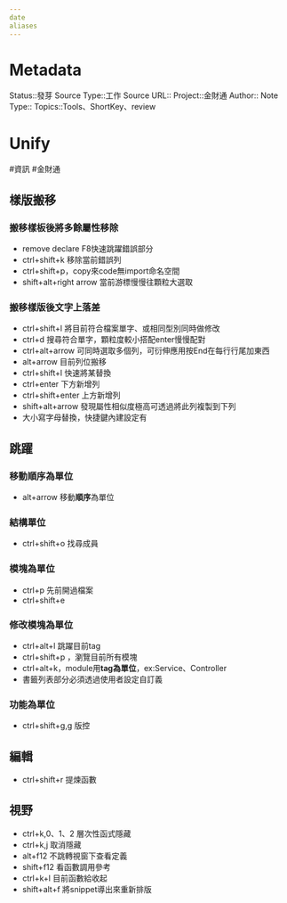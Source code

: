 ```yaml
---
date
aliases
---
```

# Metadata
Status::發芽
Source Type::工作
Source URL::
Project::金財通
Author::
Note Type::
Topics::Tools、ShortKey、review

# Unify


#資訊  #金財通 

## 樣版搬移
### 搬移樣板後將多餘屬性移除
- remove declare F8快速跳躍錯誤部分
- ctrl+shift+k 移除當前錯誤列
- ctrl+shift+p，copy來code無import命名空間
- shift+alt+right arrow 當前游標慢慢往顆粒大選取
### 搬移樣版後文字上落差
- ctrl+shift+l 將目前符合檔案單字、或相同型別同時做修改
- ctrl+d 搜尋符合單字，顆粒度較小搭配enter慢慢配對
- ctrl+alt+arrow 可同時選取多個列，可衍伸應用按End在每行行尾加東西
- alt+arrow 目前列位搬移
- ctrl+shift+l 快速將某替換
- ctrl+enter 下方新增列
- ctrl+shift+enter 上方新增列
- shift+alt+arrow 發現屬性相似度極高可透過將此列複製到下列
- 大小寫字母替換，快捷鍵內建設定有
## 跳躍
### 移動順序為單位
- alt+arrow 移動**順序**為單位
### 結構單位
- ctrl+shift+o 找尋成員

### 模塊為單位
- ctrl+p 先前開過檔案
- ctrl+shift+e
### 修改模塊為單位
- ctrl+alt+l 跳躍目前tag
- ctrl+shift+p ，瀏覽目前所有模塊
- ctrl+alt+k，module用**tag為單位**，ex:Service、Controller
- 書籤列表部分必須透過使用者設定自訂義
### 功能為單位
- ctrl+shift+g,g 版控

## 編輯
- ctrl+shift+r 提煉函數

## 視野
- ctrl+k,0、1、2 層次性函式隱藏
- ctrl+k,j 取消隱藏
- alt+f12 不跳轉視窗下查看定義
- shift+f12 看函數調用參考
- ctrl+k+l 目前函數給收起
- shift+alt+f 將snippet導出來重新排版
